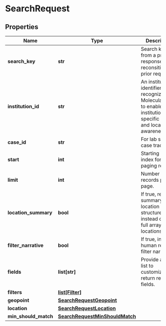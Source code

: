 # SearchRequest

## Properties
Name | Type | Description | Notes
------------ | ------------- | ------------- | -------------
**search_key** | **str** | Search key from a previous response to reconsititute a prior request. | [optional] 
**institution_id** | **str** | An institution identifier recognized by MolecularMatch to enable institution specific results and location awareness. | [optional] 
**case_id** | **str** | For lab specific case tracking. | [optional] 
**start** | **int** | Starting record index for paging results. | [optional] 
**limit** | **int** | Number of records per page. | [optional] [default to 20]
**location_summary** | **bool** | If true, returns a summary location structure instead of the full array of trial locations. | [optional] 
**filter_narrative** | **bool** | If true, include a human readable filter narrative. | [optional] 
**fields** | **list[str]** | Provide a field list to customize the return records fields. | [optional] 
**filters** | [**list[Filter]**](Filter.md) |  | [optional] 
**geopoint** | [**SearchRequestGeopoint**](SearchRequestGeopoint.md) |  | [optional] 
**location** | [**SearchRequestLocation**](SearchRequestLocation.md) |  | [optional] 
**min_should_match** | [**SearchRequestMinShouldMatch**](SearchRequestMinShouldMatch.md) |  | [optional] 



